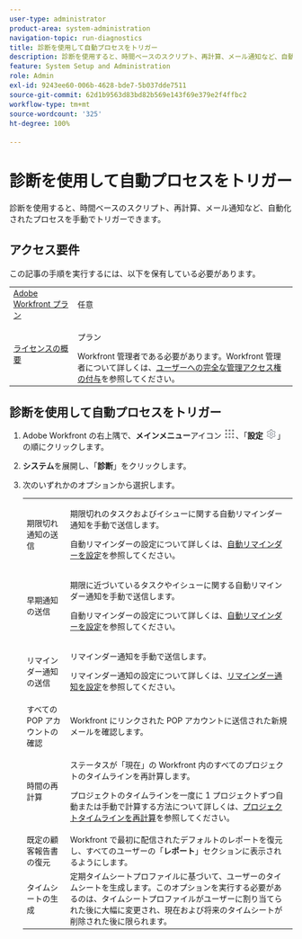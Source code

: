 ```yaml
---
user-type: administrator
product-area: system-administration
navigation-topic: run-diagnostics
title: 診断を使用して自動プロセスをトリガー
description: 診断を使用すると、時間ベースのスクリプト、再計算、メール通知など、自動化されたプロセスを手動でトリガーできます。
feature: System Setup and Administration
role: Admin
exl-id: 9243ee60-006b-4628-bde7-5b037dde7511
source-git-commit: 62d1b9563d83bd82b569e143f69e379e2f4ffbc2
workflow-type: tm+mt
source-wordcount: '325'
ht-degree: 100%

---
```


# 診断を使用して自動プロセスをトリガー

<!--
<p data-mc-conditions="QuicksilverOrClassic.Draft mode">**DON'T DELETE, DRAFT OR HIDE THIS ARTICLE. IT IS LINKED TO THE PRODUCT, THROUGH THE CONTEXT SENSITIVE HELP LINKS. **</p>
-->

診断を使用すると、時間ベースのスクリプト、再計算、メール通知など、自動化されたプロセスを手動でトリガーできます。

## アクセス要件

この記事の手順を実行するには、以下を保有している必要があります。

<table style="table-layout:auto"> 
 <col> 
 <col> 
 <tbody> 
  <tr> 
   <td role="rowheader"><a href="https://www.workfront.com/plans" target="_blank">Adobe Workfront プラン</a> </td> 
   <td>任意</td> 
  </tr> 
  <tr> 
   <td role="rowheader"><a href="../../../administration-and-setup/add-users/access-levels-and-object-permissions/wf-licenses.md" class="MCXref xref">ライセンスの概要</a> </td> 
   <td> <p>プラン </p>Workfront 管理者である必要があります。Workfront 管理者について詳しくは、<a href="../../../administration-and-setup/add-users/configure-and-grant-access/grant-a-user-full-administrative-access.md" class="MCXref xref">ユーザーへの完全な管理アクセス権の付与</a>を参照してください。</td> 
  </tr> 
 </tbody> 
</table>

## 診断を使用して自動プロセスをトリガー

1. Adobe Workfront の右上隅で、**メインメニュー**&#x200B;アイコン ![](assets/main-menu-icon.png)、「**設定** ![](assets/gear-icon-settings.png)」の順にクリックします。

1. **システム**&#x200B;を展開し、「**診断**」をクリックします。
1. 次のいずれかのオプションから選択します。

   <table style="table-layout:auto"> 
    <col> 
    <col> 
    <tbody> 
     <tr> 
      <td role="rowheader">期限切れ通知の送信</td> 
      <td> <p>期限切れのタスクおよびイシューに関する自動リマインダー通知を手動で送信します。 </p> <p>自動リマインダーの設定について詳しくは、<a href="../../../administration-and-setup/manage-workfront/emails/setting-up-automatic-reminders.md" class="MCXref xref">自動リマインダーを設定</a>を参照してください。</p> </td> 
     </tr> 
     <tr> 
      <td role="rowheader">早期通知の送信</td> 
      <td> <p>期限に近づいているタスクやイシューに関する自動リマインダー通知を手動で送信します。</p> <p>自動リマインダーの設定について詳しくは、<a href="../../../administration-and-setup/manage-workfront/emails/setting-up-automatic-reminders.md" class="MCXref xref">自動リマインダーを設定</a>を参照してください。</p> </td> 
     </tr> 
     <tr> 
      <td role="rowheader">リマインダー通知の送信</td> 
      <td> <p>リマインダー通知を手動で送信します。 </p> <p>リマインダー通知の設定について詳しくは、<a href="../../../administration-and-setup/manage-workfront/emails/set-up-reminder-notifications.md" class="MCXref xref">リマインダー通知を設定</a>を参照してください。</p> </td> 
     </tr> 
     <tr> 
      <td role="rowheader">すべての POP アカウントの確認</td> 
      <td> <p>Workfront にリンクされた POP アカウントに送信された新規メールを確認します。 </p> <!--
        <p data-mc-conditions="QuicksilverOrClassic.Draft mode">For more information about Workfront and POP account integrations, see and <a href="../../../manage-work/requests/create-and-manage-request-queues/queue-details-tab-overview.md" class="MCXref xref">Overview of the Queue Details tab in a project</a>.</p>
       --> </td> 
     </tr> 
     <tr> 
      <td role="rowheader">時間の再計算</td> 
      <td> <p>ステータスが「現在」の Workfront 内のすべてのプロジェクトのタイムラインを再計算します。 </p> <p>プロジェクトのタイムラインを一度に 1 プロジェクトずつ自動または手動で計算する方法について詳しくは、<a href="../../../manage-work/projects/manage-projects/recalculate-project-timeline.md" class="MCXref xref">プロジェクトタイムラインを再計算</a>を参照してください。</p> </td> 
     </tr> 
     <tr> 
      <td role="rowheader">既定の顧客報告書の復元</td> 
      <td>Workfront で最初に配信されたデフォルトのレポートを復元し、すべてのユーザーの「<strong>レポート</strong>」セクションに表示されるようにします。</td> 
     </tr> 
     <tr> 
      <td role="rowheader">タイムシートの生成</td> 
      <td>定期タイムシートプロファイルに基づいて、ユーザーのタイムシートを生成します。このオプションを実行する必要があるのは、タイムシートプロファイルがユーザーに割り当てられた後に大幅に変更され、現在および将来のタイムシートが削除された後に限られます。</td> 
     </tr> 
    </tbody> 
   </table>
